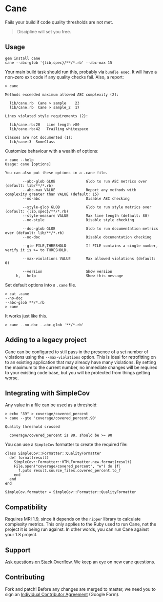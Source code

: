 # Cane

Fails your build if code quality thresholds are not met.

> Discipline will set you free.

## Usage

    gem install cane
    cane --abc-glob '{lib,spec}/**/*.rb' --abc-max 15

Your main build task should run this, probably via `bundle exec`. It will have
a non-zero exit code if any quality checks fail. Also, a report:

    > cane

    Methods exceeded maximum allowed ABC complexity (2):

      lib/cane.rb  Cane > sample    23
      lib/cane.rb  Cane > sample_2  17

    Lines violated style requirements (2):

      lib/cane.rb:20   Line length >80
      lib/cane.rb:42   Trailing whitespace

    Classes are not documented (1):
      lib/cane:3  SomeClass

Customize behaviour with a wealth of options:

    > cane --help
    Usage: cane [options]

    You can also put these options in a .cane file.

            --abc-glob GLOB              Glob to run ABC metrics over (default: lib/**/*.rb)
            --abc-max VALUE              Report any methods with complexity greater than VALUE (default: 15)
            --no-abc                     Disable ABC checking

            --style-glob GLOB            Glob to run style metrics over (default: {lib,spec}/**/*.rb)
            --style-measure VALUE        Max line length (default: 80)
            --no-style                   Disable style checking

            --doc-glob GLOB              Glob to run documentation metrics over (default: lib/**/*.rb)
            --no-doc                     Disable documentation checking

            --gte FILE,THRESHOLD         If FILE contains a single number, verify it is >= to THRESHOLD.

            --max-violations VALUE       Max allowed violations (default: 0)

            --version                    Show version
        -h, --help                       Show this message

Set default options into a `.cane` file.

    > cat .cane
    --no-doc
    --abc-glob **/*.rb
    > cane

It works just like this.

    > cane --no-doc --abc-glob '**/*.rb'

## Adding to a legacy project

Cane can be configured to still pass in the presence of a set number of
violations using the `--max-violations` option. This is ideal for retrofitting
on to an existing application that may already have many violations. By setting
the maximum to the current number, no immediate changes will be required to
your existing code base, but you will be protected from things getting worse.

## Integrating with SimpleCov

Any value in a file can be used as a threshold:

    > echo "89" > coverage/covered_percent
    > cane --gte 'coverage/covered_percent,90'

    Quality threshold crossed

      coverage/covered_percent is 89, should be >= 90

You can use a `SimpleCov` formatter to create the required file:

    class SimpleCov::Formatter::QualityFormatter
      def format(result)
        SimpleCov::Formatter::HTMLFormatter.new.format(result)
        File.open("coverage/covered_percent", "w") do |f|
          f.puts result.source_files.covered_percent.to_f
        end
      end
    end

    SimpleCov.formatter = SimpleCov::Formatter::QualityFormatter

## Compatibility

Requires MRI 1.9, since it depends on the `ripper` library to calculate
complexity metrics. This only applies to the Ruby used to run Cane, not the
project it is being run against. In other words, you can run Cane against your
1.8 project.

## Support

[Ask questions on Stack
Overflow](http://stackoverflow.com/questions/ask?tags=ruby+cane). We keep an
eye on new cane questions.

## Contributing

Fork and patch! Before any changes are merged to master, we need you to sign an
[Individual Contributor
Agreement](https://spreadsheets.google.com/a/squareup.com/spreadsheet/viewform?formkey=dDViT2xzUHAwRkI3X3k5Z0lQM091OGc6MQ&ndplr=1)
(Google Form).
